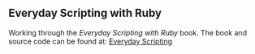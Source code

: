 Everyday Scripting with Ruby
--
Working through the *Everyday Scripting with Ruby* book.  The book and source code
can be found at: [Everyday Scripting](https://pragprog.com/book/bmsft/everyday-scripting-with-ruby "Everyday Scripting")
